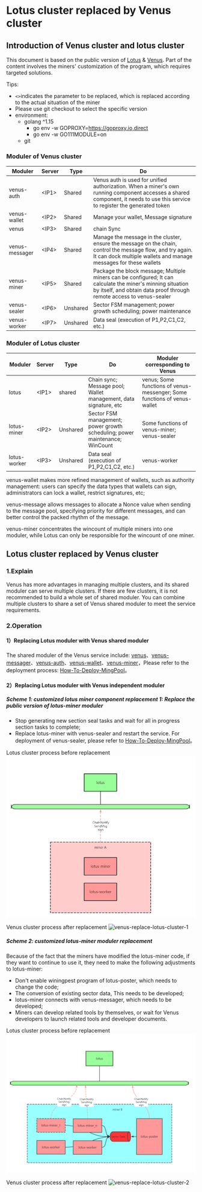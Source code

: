 # Lotus cluster replaced by Venus cluster

## Introduction of Venus cluster and lotus cluster

This document is based on the public version of [Lotus](https://github.com/filecoin-project/lotus/releases) & [Venus](https://github.com/filecoin-project/venus/releases). Part of the content involves the miners' customization of the program, which requires targeted solutions.

Tips:
 - `<>`indicates the parameter to be replaced, which is replaced according to the actual situation of the miner
 - Please use git checkout to select the specific version
 - environment:
     - golang ^1.15
        - go env -w GOPROXY=https://goproxy.io,direct
        - go env -w GO111MODULE=on
     - git
     
### Moduler of Venus cluster

Moduler | Server | Type | Do
--- | --- | --- | ---
venus-auth     |   \<IP1\> | Shared | Venus auth is used for unified authorization. When a miner's own running component accesses a shared component, it needs to use this service to register the generated token
venus-wallet   |   \<IP2\> | Shared | Manage your wallet, Message signature
venus          |   \<IP3\> | Shared | chain Sync
venus-messager |   \<IP4\> | Shared | Manage the message in the cluster, ensure the message on the chain, control the message flow, and try again. It can dock multiple wallets and manage messages for these wallets
venus-miner    |   \<IP5\> | Shared | Package the block message; Multiple miners can be configured; It can calculate the miner's minning situation by itself, and obtain data proof through remote access to venus-sealer
venus-sealer   |   \<IP6\> | Unshared | Sector FSM management; power growth scheduling; power maintenance
venus-worker   |   \<IP7\> | Unshared | Data seal (execution of P1,P2,C1,C2, etc.)

### Moduler of Lotus cluster

Moduler | Server | Type | Do | Moduler corresponding to Venus
--- | --- | --- | --- | ---
lotus          |   \<IP1\> | shared | Chain sync; Message pool; Wallet management, data signature, etc | venus; Some functions of venus-messenger; Some functions of venus-wallet
lotus-miner    |   \<IP2\> | Unshared | Sector FSM management; power growth scheduling; power maintenance; WinCount | Some functions of venus-miner; venus-sealer
lotus-worker   |   \<IP3\> | Unshared | Data seal (execution of P1,P2,C1,C2, etc.) | venus-worker

venus-wallet makes more refined management of wallets, such as authority management: users can specify the data types that wallets can sign, administrators can lock a wallet, restrict signatures, etc;

venus-message allows messages to allocate a Nonce value when sending to the message pool, specifying priority for different messages, and can better control the packed rhythm of the message.

venus-miner concentrates the wincount of multiple miners into one moduler, while Lotus can only be responsible for the wincount of one miner.

## Lotus cluster replaced by Venus cluster
### 1.Explain

Venus has more advantages in managing multiple clusters, and its shared moduler can serve multiple clusters. If there are few clusters, it is not recommended to build a whole set of shared moduler. You can combine multiple clusters to share a set of Venus shared moduler to meet the service requirements.

### 2.Operation

#### 1）Replacing Lotus moduler with Venus shared moduler

The shared moduler of the Venus service include: [venus](https://github.com/filecoin-project/venus)、[venus-messager](https://github.com/ipfs-force-community/venus-messager)、[venus-auth](https://github.com/ipfs-force-community/venus-auth)、[venus-wallet](https://github.com/ipfs-force-community/venus-wallet)、[venus-miner](https://github.com/filecoin-project/venus-miner)，Please refer to the deployment process: [How-To-Deploy-MingPool](How-To-Deploy-MingPool.md)。

#### 2）Replacing Lotus moduler with Venus independent moduler

##### Scheme 1: customized lotus miner component replacement 1: Replace the public version of lotus-miner moduler

* Stop generating new section seal tasks and wait for all in progress section tasks to complete;
* Replace lotus-miner with venus-sealer and restart the service. For deployment of venus-sealer, please refer to [How-To-Deploy-MingPool](How-To-Deploy-MingPool.md)。

Lotus cluster process before replacement
![lotus-cluster-1](/lotus-cluster-1.png)


Venus cluster process after replacement
![venus-replace-lotus-cluster-1](/venus-replace-lotus-cluster-1.png)

##### Scheme 2: customized lotus-miner moduler replacement

Because of the fact that the miners have modified the lotus-miner code, if they want to continue to use it, they need to make the following adjustments to lotus-miner:
* Don't enable winingpest program of lotus-poster, which needs to change the code;
* The conversion of existing sector data, This needs to be developed;
* lotus-miner connects with venus-messager, which needs to be developed;
* Miners can develop related tools by themselves, or wait for Venus developers to launch related tools and developer documents.

Lotus cluster process before replacement
![lotus-cluster-2](/lotus-cluster-2.png)


Venus cluster process after replacement
![venus-replace-lotus-cluster-2](/venus-replace-lotus-cluster-2.png)
